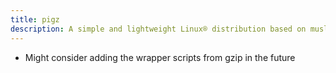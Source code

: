 ```yaml
---
title: pigz
description: A simple and lightweight Linux® distribution based on musl libc and toybox
---
```


- Might consider adding the wrapper scripts from gzip in the future
